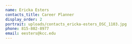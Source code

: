 ```yaml
---
name: Ericka Esters
contacts_title: Career Planner
display_order: 2
portrait: uploads/contacts_ericka-esters_DSC_1103.jpg
phone: 815-802-8977
email: eesters@kcc.edu
---
```

